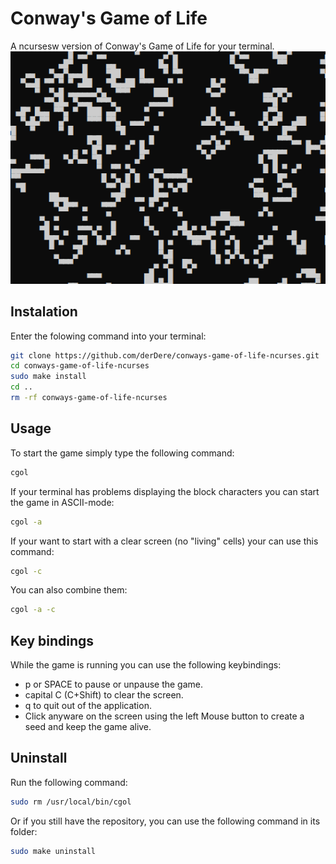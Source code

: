# Conway's Game of Life 
A ncursesw version of Conway's Game of Life for your terminal.
![Conway's Game of Life Screenshot](https://raw.githubusercontent.com/derDere/conways-game-of-life-ncurses/main/screenshot.png)

## Instalation
Enter the folowing command into your terminal:
```sh
git clone https://github.com/derDere/conways-game-of-life-ncurses.git
cd conways-game-of-life-ncurses
sudo make install
cd ..
rm -rf conways-game-of-life-ncurses
```

## Usage
To start the game simply type the following command:
```sh
cgol
```

If your terminal has problems displaying the block characters you can start the game in ASCII-mode:
```sh
cgol -a
```

If your want to start with a clear screen (no "living" cells) your can use this command:
```sh
cgol -c
```

You can also combine them:
```sh
cgol -a -c
```

## Key bindings
While the game is running you can use the following keybindings:
 - p or SPACE to pause or unpause the game.
 - capital C (C+Shift) to clear the screen.
 - q to quit out of the application.
 - Click anyware on the screen using the left Mouse button to create a seed and keep the game alive.

## Uninstall
Run the following command:
```sh
sudo rm /usr/local/bin/cgol
```

Or if you still have the repository, you can use the following command in its folder:
```sh
sudo make uninstall
```
